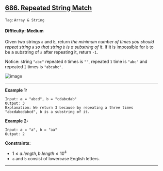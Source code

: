 ## [686. Repeated String Match](https://leetcode.com/problems/repeated-string-match/)

```Tag```: ```Array & String```

#### Difficulty: Medium

Given two strings ```a``` and ```b```, return _the minimum number of times you should repeat string ```a``` so that string ```b``` is a substring of it_. If it is impossible for ```b```​​​​​​ to be a substring of ```a``` after repeating it, return ```-1```.

Notice: string ```"abc"``` repeated ```0``` times is ```""```, repeated ```1``` time is ```"abc"``` and repeated ```2``` times is ```"abcabc"```.

![image](https://github.com/quananhle/Python/assets/35042430/a2550b49-8f82-430b-9f5b-3b4008a09fb6)

---

__Example 1:__
```
Input: a = "abcd", b = "cdabcdab"
Output: 3
Explanation: We return 3 because by repeating a three times "abcdabcdabcd", b is a substring of it.
```

__Example 2:__
```
Input: a = "a", b = "aa"
Output: 2
```

__Constraints:__

- $1 \le a.length, b.length \le 10^{4}$
- ```a``` and ```b``` consist of lowercase English letters.

---
